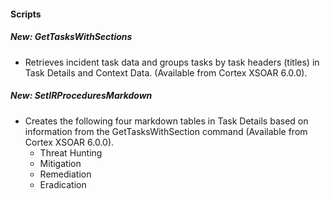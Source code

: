 #### Scripts
##### New: GetTasksWithSections
- Retrieves incident task data and groups tasks by task headers (titles) in Task Details and Context Data. (Available from Cortex XSOAR 6.0.0).
##### New: SetIRProceduresMarkdown
- Creates the following four markdown tables in Task Details based on information from the GetTasksWithSection command (Available from Cortex XSOAR 6.0.0).
	* Threat Hunting
	* Mitigation
	* Remediation
	* Eradication	